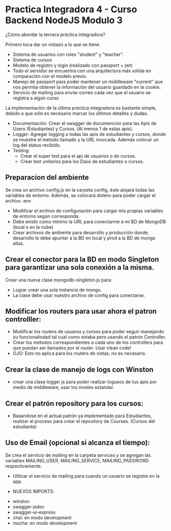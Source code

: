 # Practica Integradora 4 - Curso Backend NodeJS Modulo 3

¿Cómo abordar la tercera práctica integradora?

Primero toca dar un vistazo a lo que se tiene.

* Sistema de usuarios con roles "student" y "teacher".
* Sistema de cursos
* Modelo de registro y login (realizado con passport + jwt)
* Todo el servidor se encuentra con una arquitectura más sólida en comparación con el modelo previo.
* Manejo de passport para poder mantener un middleware "current" que nos permita obtener la información del usuario guardado en la cookie.
* Servicio de mailing para enviar correo cada vez que el usuario se registra a algún curso

La implementación de la última práctica integradora es bastante simple, debido a que sólo es necesario marcar los últimos detalles y dudas.

* Documentación: Crear el swagger de documención para las Apis de Users (Estudiantes) y     Cursos. (Al menos 1 de estas apis).
* Logger: Agregar logging a todas las apis de estudiantes y cursos, donde se muestre el metodo llamado y la URL invocada. Además colocar un log del status recibido. 
* Testing: 
    - Crear el super test para el api de usuarios o de cursos.
    - Crear test unitarios para los Daos de estudiantes o cursos.

## Preparacion del ambiente

Se crea un archivo config.js en la carpeta config, éste alojará todas las variables de entorno. Además, se colocará dotenv para poder cargar el archivo .env

* Modificar el archivo de configuración para cargar mis propias variables de entorno según corresponda.
* Debe existir como mínimo la URL para conectarme a mi BD de MongoDB (local o en la nube) 
* Crear archivos de ambiente para desarrollo y producción donde, desarrollo le debe apuntar a la BD en local y prod a la BD de mongo atlas.

## Crear el conector para la BD en modo Singleton para garantizar una sola conexión a la misma. 
Crear una nueva clase mongodb-singleton.js para:

- Lograr crear una sola instancia de mongo.
- La clase debe usar nuestro archivo de config para conectarse.

## Modificar los routers para usar ahora el patron controlller:

- Modificar los routers de usuaros y cursos para poder seguir manejando su funcionaliodad tal cual como estaba pero usando el patrón Controller.
- Crear los metodos correspondientes a cada uno de los controllers para que puedan ser llamados por el router. Usar clean code!
- OJO: Esto no aplica para los routers de vistas, no es necesario.

## Crear la clase de manejo de logs con Winston

- crear una clase logger js para poder realizar logueos de tus apis por medio de middleware, usar los niveles estandar.

## Crear el patrón repository para los cursos:
- Basandose en el actual patrón ya implementado para Estudiantes, realizar el proceso para crear el repository de Courses. (Cursos del estudiante)

## Uso de Email (opcional si alcanza el tiempo):
Se crea el servicio de mailing en la carpeta services y se agregan las variables MAILING_USER, MAILING_SERVICE, MAILING_PASSWORD respectivamente.
- Utilizar el servicio de mailing para cuando un usuario se registre en la app. 


* NUEVOS IMPORTS:
- winston
- swagger-jsdoc
- swagger-ui-express
- chai: en modo development
- mocha: en modo development